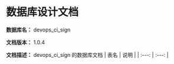 # 数据库设计文档

**数据库名：** devops_ci_sign

**文档版本：** 1.0.4

**文档描述：** devops_ci_sign 的数据库文档
| 表名                  | 说明       |
| :---: | :---: |
